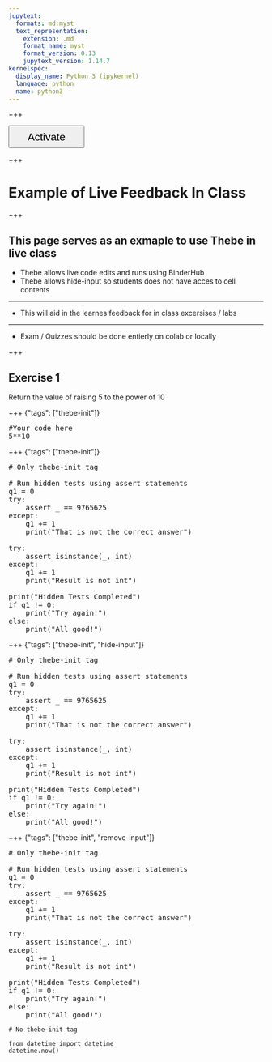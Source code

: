 ```yaml
---
jupytext:
  formats: md:myst
  text_representation:
    extension: .md
    format_name: myst
    format_version: 0.13
    jupytext_version: 1.14.7
kernelspec:
  display_name: Python 3 (ipykernel)
  language: python
  name: python3
---
```


<!-- Configure and load Thebe !-->
<script type="text/x-thebe-config">
  {
    requestKernel: true,
    binderOptions: {
      repo: "Wino1301/MME1205",
    },
    codeMirrorConfig: {theme: "blackboard"},
  }
</script>
<script src="https://unpkg.com/thebe@latest/lib/index.js"></script>

+++

<button id="activateButton"  style="width: 150px; height: 45px; font-size: 1.5em;">Activate</button>
<script>
var bootstrapThebe = function() {
    thebelab.bootstrap();
}

document.querySelector("#activateButton").addEventListener('click', bootstrapThebe)
</script>

+++

# Example of Live Feedback In Class

+++

This page serves as an exmaple to use Thebe in live class 
---
- Thebe allows live code edits and runs using BinderHub 
- Thebe allows hide-input so students does not have acces to cell contents

--- 
- This will aid in the learnes feedback for in class excersises / labs
---
- Exam / Quizzes should be done entierly on colab or locally

+++

## Exercise 1

Return the value of raising 5 to the power of 10

+++ {"tags": ["thebe-init"]}

<pre data-executable="true" data-language="python">
#Your code here
5**10
</pre>

+++ {"tags": ["thebe-init"]}

<pre data-executable="true" data-language="python">
# Only thebe-init tag

# Run hidden tests using assert statements
q1 = 0
try: 
    assert _ == 9765625
except: 
    q1 += 1
    print("That is not the correct answer")
    
try:
    assert isinstance(_, int)
except: 
    q1 += 1
    print("Result is not int")

print("Hidden Tests Completed")
if q1 != 0:
    print("Try again!")
else: 
    print("All good!")
</pre>

+++ {"tags": ["thebe-init", "hide-input"]}

<pre data-executable="true" data-language="python">
# Only thebe-init tag

# Run hidden tests using assert statements
q1 = 0
try: 
    assert _ == 9765625
except: 
    q1 += 1
    print("That is not the correct answer")
    
try:
    assert isinstance(_, int)
except: 
    q1 += 1
    print("Result is not int")

print("Hidden Tests Completed")
if q1 != 0:
    print("Try again!")
else: 
    print("All good!")
</pre>

+++ {"tags": ["thebe-init", "remove-input"]}

<pre data-executable="true" data-language="python">
# Only thebe-init tag

# Run hidden tests using assert statements
q1 = 0
try: 
    assert _ == 9765625
except: 
    q1 += 1
    print("That is not the correct answer")
    
try:
    assert isinstance(_, int)
except: 
    q1 += 1
    print("Result is not int")

print("Hidden Tests Completed")
if q1 != 0:
    print("Try again!")
else: 
    print("All good!")
</pre>

```{code-cell} ipython3
# No thebe-init tag

from datetime import datetime
datetime.now()
```



```{code-cell} ipython3

```
